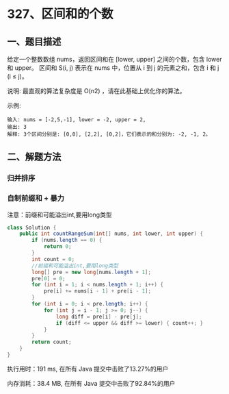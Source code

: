# 327、区间和的个数

## 一、题目描述

给定一个整数数组 nums，返回区间和在 [lower, upper] 之间的个数，包含 lower 和 upper。
区间和 S(i, j) 表示在 nums 中，位置从 i 到 j 的元素之和，包含 i 和 j (i ≤ j)。

说明:
最直观的算法复杂度是 O(n2) ，请在此基础上优化你的算法。

示例:

```
输入: nums = [-2,5,-1], lower = -2, upper = 2,
输出: 3 
解释: 3个区间分别是: [0,0], [2,2], [0,2]，它们表示的和分别为: -2, -1, 2。
```



## 二、解题方法

### 归并排序





### 自制前缀和 + 暴力

注意：前缀和可能溢出int,要用long类型

```java
class Solution {
    public int countRangeSum(int[] nums, int lower, int upper) {
        if (nums.length == 0) {
            return 0;
        }
        int count = 0;
        //前缀和可能溢出int,要用long类型
        long[] pre = new long[nums.length + 1];
        pre[0] = 0;
        for (int i = 1; i < nums.length + 1; i++) {
            pre[i] += nums[i - 1] + pre[i - 1];
        }
        for (int i = 0; i < pre.length; i++) {
            for (int j = i - 1; j >= 0; j--) {
                long diff = pre[i] - pre[j];
                if (diff <= upper && diff >= lower) { count++; }
            }
        }
        return count;
    }
}
```

执行用时：191 ms, 在所有 Java 提交中击败了13.27%的用户

内存消耗：38.4 MB, 在所有 Java 提交中击败了92.84%的用户
